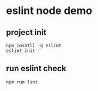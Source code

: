 # eslint node demo

## project init 

``` shell
npm insatll -g eslint 
eslint init
```
##  run eslint check

``` shell
npm run lint 
```